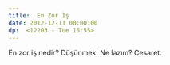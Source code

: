 ```yaml
---
title:  En Zor İş
date: 2012-12-11 00:00:00
dp:  <12203 - Tue 15:55>
---
```



En zor iş nedir? Düşünmek. Ne lazım? Cesaret. 


